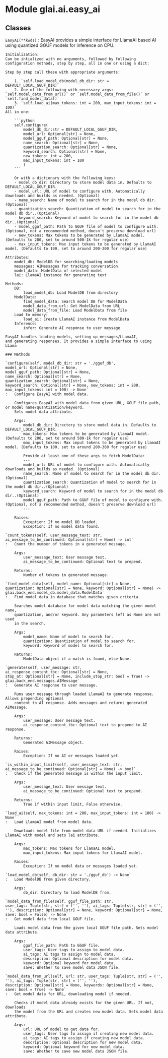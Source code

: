 Module glai.ai.easy_ai
======================

Classes
-------

`EasyAI(**kwds)`
:   EasyAI provides a simple interface for LlamaAI based AI using quantized GGUF models
    for inference on CPU.
    
    Initialization:
    Can be intialized with no arguments, followed by following configuration methods, step by step, all in one or using a dict:
    
    Step by step call these with appropriate arguments:
    
        1. `self.load_model_db(model_db_dir: str = DEFAULT_LOCAL_GGUF_DIR)`
        2. One of the following with necessary args: `self.model_data_from_url()` or `self.model_data_from_file()` or `self.find_model_data()`
        3. `self.load_ai(max_tokens: int = 200, max_input_tokens: int = 100)`
    All in one:
    
        ```python
        self.configure(
            model_db_dir:str = DEFAULT_LOCAL_GGUF_DIR, 
            model_url: Optional[str] = None, 
            model_gguf_path: Optional[str] = None, 
            name_search: Optional[str] = None, 
            quantization_search: Optional[str] = None, 
            keyword_search: Optional[str] = None, 
            new_tokens: int = 200, 
            max_input_tokens: int = 100
            )
        ```
        
        Or with a dictionary with the following keys:
        - model_db_dir: Directory to store model data in. Defaults to DEFAULT_LOCAL_GGUF_DIR.
        - model_url: URL of model to configure with. Automatically downloads and builds as needed. (Optional)
        - name_search: Name of model to search for in the model db dir.(Optional)
        - quantization_search: Quantization of model to search for in the model db dir..(Optional)
        - keyword_search: Keyword of model to search for in the model db dir..(Optional)
        - model_gguf_path: Path to GGUF file of model to configure with.(Optional, not a recommended method, doesn't preserve download url)
        - new_tokens: Max tokens to be generated by LlamaAI model. (Defaults to 200, set to around 500-1k for regular use)
        - max_input_tokens: Max input tokens to be generated by LlamaAI model. (Defaults to 100, set to around 200-300 for regular use)
    
    Attributes:
        model_db: ModelDB for searching/loading models
        messages: AIMessages for tracking conversation 
        model_data: ModelData of selected model
        lai: LlamaAI instance for generating text
    
    Methods:
        DB:
            load_model_db: Load ModelDB from directory
        ModelData:
            find_model_data: Search model DB for ModelData
            model_data_from_url: Get ModelData from URL
            model_data_from_file: Load ModelData from file
        Load to memory:
            load_ai: Create LlamaAI instance from ModelData
        Inference:
            infer: Generate AI response to user message
    
    EasyAI handles loading models, setting up messages/LLamaAI,
    and generating responses. It provides a simple interface to using
    LLama

    ### Methods

    `configure(self, model_db_dir: str = './gguf_db', model_url: Optional[str] = None, model_gguf_path: Optional[str] = None, name_search: Optional[str] = None, quantization_search: Optional[str] = None, keyword_search: Optional[str] = None, new_tokens: int = 200, max_input_tokens: int = 100) ‑> None`
    :   Configure EasyAI with model data.
        
        Configures EasyAI with model data from given URL, GGUF file path, or model name/quantization/keyword.
        Sets model data attribute.
        
        Args:
            model_db_dir: Directory to store model data in. Defaults to DEFAULT_LOCAL_GGUF_DIR.
            max_tokens: Max tokens to be generated by LlamaAI model. (Defaults to 200, set to around 500-1k for regular use)
            max_input_tokens: Max input tokens to be generated by LlamaAI model. (Defaults to 100, set to around 200-300 for regular use)
        
            Provide at least one of these args to fetch ModelData: 
            ---
            model_url: URL of model to configure with. Automatically downloads and builds as needed. (Optional)
            name_search: Name of model to search for in the model db dir.(Optional)
            quantization_search: Quantization of model to search for in the model db dir..(Optional)
            keyword_search: Keyword of model to search for in the model db dir..(Optional)
            model_gguf_path: Path to GGUF file of model to configure with.(Optional, not a recommended method, doesn't preserve download url)
            ---
        
        Raises:
            Exception: If no model DB loaded.
            Exception: If no model data found.

    `count_tokens(self, user_message_text: str, ai_message_to_be_continued: Optional[str] = None) ‑> int`
    :   Count the number of tokens in a generated message.
        
        Args:
            user_message_text: User message text.
            ai_message_to_be_continued: Optional text to prepend.
        
        Returns:
            Number of tokens in generated message.

    `find_model_data(self, model_name: Optional[str] = None, quantization: Optional[str] = None, keyword: Optional[str] = None) ‑> glai.back_end.model_db.model_data.ModelData`
    :   Find model data in database that matches given criteria.
        
        Searches model database for model data matching the given model name, 
        quantization, and/or keyword. Any parameters left as None are not used  
        in the search.
        
        Args:
            model_name: Name of model to search for.
            quantization: Quantization of model to search for.
            keyword: Keyword of model to search for.
        
        Returns:
            ModelData object if a match is found, else None.

    `generate(self, user_message: str, ai_response_content_tbc: Optional[str] = None, stop_at: Optional[str] = None, include_stop_str: bool = True) ‑> glai.back_end.messages.AIMessage`
    :   Generate AI response to user message.
        
        Runs user message through loaded LlamaAI to generate response. Allows prepending optional 
        content to AI response. Adds messages and returns generated AIMessage.
        
        Args:
            user_message: User message text.
            ai_response_content_tbc: Optional text to prepend to AI response.
        
        Returns:
            Generated AIMessage object.
        
        Raises:
            Exception: If no AI or messages loaded yet.

    `is_within_input_limit(self, user_message_text: str, ai_message_to_be_continued: Optional[str] = None) ‑> bool`
    :   Check if the generated message is within the input limit.
        
        Args:
            user_message_text: User message text.
            ai_message_to_be_continued: Optional text to prepend.
        
        Returns:
            True if within input limit, False otherwise.

    `load_ai(self, max_tokens: int = 200, max_input_tokens: int = 100) ‑> None`
    :   Load LlamaAI model from model data.
        
        Downloads model file from model data URL if needed. Initializes LlamaAI with model and sets lai attribute.
        
        Args:
            max_tokens: Max tokens for LlamaAI model.
            max_input_tokens: Max input tokens for LlamaAI model.
        
        Raises:
            Exception: If no model data or messages loaded yet.

    `load_model_db(self, db_dir: str = './gguf_db') ‑> None`
    :   Load ModelDB from given directory.
        
        Args:
            db_dir: Directory to load ModelDB from.

    `model_data_from_file(self, gguf_file_path: str, user_tags: Tuple[str, str] = ('', ''), ai_tags: Tuple[str, str] = ('', ''), description: Optional[str] = None, keyword: Optional[str] = None, save: bool = False) ‑> None`
    :   Get model data from local GGUF file.
        
        Loads model data from the given local GGUF file path. Sets model data attribute.
        
        Args:
            gguf_file_path: Path to GGUF file.
            user_tags: User tags to assign to model data.
            ai_tags: AI tags to assign to model data.
            description: Optional description for model data.
            keyword: Optional keyword for model data.
            save: Whether to save model data JSON file.

    `model_data_from_url(self, url: str, user_tags: Tuple[str, str] = ('', ''), ai_tags: Tuple[str, str] = ('', ''), description: Optional[str] = None, keywords: Optional[str] = None, save: bool = True) ‑> None`
    :   Get model data for URL, downloading model if needed.
        
        Checks if model data already exists for the given URL. If not, downloads
        the model from the URL and creates new model data. Sets model data attribute.
        
        Args:
            url: URL of model to get data for.
            user_tags: User tags to assign if creating new model data. 
            ai_tags: AI tags to assign if creating new model data.
            description: Optional description for new model data.
            keyword: Optional keyword for new model data.
            save: Whether to save new model data JSON file.